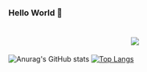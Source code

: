 ### Hello World 👋

<h1 align="center">
  <a href="https://sunguoqi.com/">
    <img src="https://readme-typing-svg.herokuapp.com/?lines=Hi!;等风来，不如追风去!&center=true&size=27">
  </a>
</h1>

![Anurag's GitHub stats](https://github-readme-stats.vercel.app/api?username=corunb&show_icons=true&theme=radical)
[![Top Langs](https://github-readme-stats.vercel.app/api/top-langs/?username=corunb&layout=compact)](https://github.com/anuraghazra/github-readme-stats)



